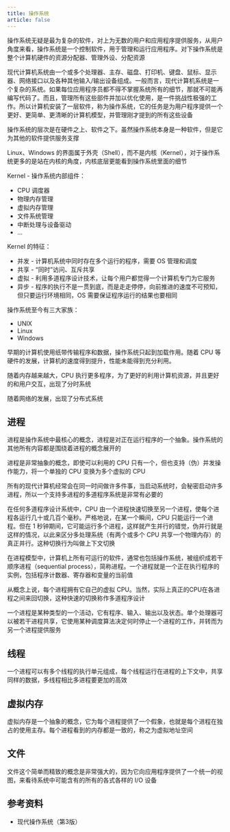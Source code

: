 ```yaml
---
title: 操作系统
article: false
---
```


操作系统无疑是最为复杂的软件，对上为无数的用户和应用程序提供服务，从用户角度来看，操作系统是一个控制软件，用于管理和运行应用程序。对下操作系统是整个计算机硬件的资源分配器、管理外设、分配资源

现代计算机系统由一个或多个处理器、主存、磁盘、打印机、键盘、鼠标、显示器、网络接口以及各种其他输入/输出设备组成。一般而言，现代计算机系统是一个复杂的系统。如果每位应用程序员都不得不掌握系统所有的细节，那就不可能再编写代码了。而且，管理所有这些部件并加以优化使用，是一件挑战性极强的工作。所以计算机安装了一层软件，称为操作系统，它的任务是为用户程序提供一个更好、更简单、更清晰的计算机模型，并管理刚才提到的所有这些设备

操作系统的层次是在硬件之上、软件之下。虽然操作系统本身是一种软件，但是它为其他的软件提供服务支撑

Linux、Windows 的界面属于外壳（Shell），而不是内核（Kernel），对于操作系统更多的是站在内核的角度，内核底层更能看到操作系统里面的细节

Kernel - 操作系统内部组件：

+ CPU 调度器
+ 物理内存管理
+ 虚拟内存管理
+ 文件系统管理
+ 中断处理与设备驱动
+ ...

Kernel 的特征：

+ 并发 - 计算机系统中同时存在多个运行的程序，需要 OS 管理和调度
+ 共享 - “同时”访问、互斥共享
+ 虚拟 - 利用多道程序设计技术，让每个用户都觉得一个计算机专门为它服务
+ 异步 - 程序的执行不是一贯到底，而是走走停停，向前推进的速度不可预知，但只要运行环境相同，OS 需要保证程序运行的结果也要相同

操作系统至今有三大家族：

+ UNIX
+ Linux
+ Windows

早期的计算机使用纸带传输程序和数据，操作系统只起到加载作用。随着 CPU 等硬件的发展，计算机的速度得到提升，性能未能得到充分利用。

随着内存越来越大，CPU 执行更多程序，为了更好的利用计算机资源，并且更好的和用户交互，出现了分时系统

随着网络的发展，出现了分布式系统

## 进程

进程是操作系统中最核心的概念，进程是对正在运行程序的一个抽象。操作系统的其他所有内容都是围绕着进程的概念展开的

进程是非常抽象的概念，即使可以利用的 CPU 只有一个，但也支持（伪）并发操作能力，将一个单独的 CPU 变换为多个虚拟的 CPU

所有的现代计算机经常会在同一时间做许多件事，当启动系统时，会秘密启动许多进程，所以一个支持多进程的多道程序系统是非常有必要的

在任何多道程序设计系统中，CPU 由一个进程快速切换至另一个进程，使每个进程各运行几十或几百个毫秒。严格地说，在某一个瞬间，CPU 只能运行一个进程。但在 1 秒钟期间，它可能运行多个进程，这样就产生并行的错觉，伪并行就是这样的情况，以此来区分多处理系统（有两个或多个 CPU 共享一个物理内存）的真正并行。这种切换行为叫做上下文切换

在进程模型中，计算机上所有可运行的软件，通常也包括操作系统，被组织成若干顺序进程（sequential process），简称进程。一个进程就是一个正在执行程序的实例，包括程序计数器、寄存器和变量的当前值

从概念上说，每个进程拥有它自己的虚拟 CPU。当然，实际上真正的CPU在各进程之间来回切换，这种快速的切换称作多道程序设计

一个进程是某种类型的一个活动，它有程序、输入、输出以及状态。单个处理器可以被若干进程共享，它使用某种调度算法决定何时停止一个进程的工作，并转而为另一个进程提供服务

## 线程

一个进程可以有多个线程的执行单元组成，每个线程运行在进程的上下文中，共享同样的数据，多线程相比多进程要更加的高效

## 虚拟内存

虚拟内存是一个抽象的概念，它为每个进程提供了一个假象，也就是每个进程在独占的使用主存。每个进程看到的内存都是一致的，称之为虚拟地址空间

## 文件

文件这个简单而精致的概念是非常强大的，因为它向应用程序提供了一个统一的视图，来看待系统中可能含有的所有的各式各样的 I/O 设备

## 参考资料

+ 现代操作系统（第3版）